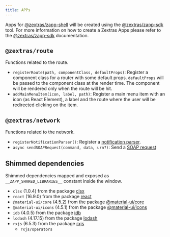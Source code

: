 ```yaml
---
title: APPs
---
```


Apps for [@zextras/zapp-shell][1] will be created using the [@zextras/zapp-sdk][2] tool.
For more information on how to create a Zextras Apps please refer to the [@zextras/zapp-sdk][2] documentation.

## `@zextras/route`
Functions related to the route.

- `registerRoute(path, componentClass, defaultProps)`: Register a component class for a router with some default props.
    `defaultProps` will be passed to the component class at the render time. The component will be rendered only when
    the route will be hit.
- `addMainMenuItem(icon, label, path)`: Register a main menu item with an icon (as React Element), a label and the route
    where the user will be redirected clicking on the item.

## `@zextras/network`
Functions related to the network.

- `registerNotificationParser()`: Register a [notification parser](dev/notifications/notifications_parsers).
- `async sendSOAPRequest(command, data, urn?)`: Send a [SOAP request](dev/network/soap)

## Shimmed dependencies
Shimmed dependencies mapped and exposed as `__ZAPP_SHARED_LIBRARIES__` constant inside the window.
- `clsx` (1.0.4) from the package [clsx](https://github.com/lukeed/clsx)
- `react` (16.9.0) from the package [react](https://github.com/facebook/react)
- `@material-ui/core` (4.5.2) from the package [@material-ui/core][3]
- `@material-ui/icons` (4.5.1) from the package [@material-ui/icons][3]
- `idb` (4.0.5) from the package [idb](https://github.com/jakearchibald/idb)
- `lodash` (4.17.15) from the package [lodash](https://github.com/lodash/lodash)
- `rxjs` (6.5.3) from the package [rxjs](https://github.com/reactivex/rxjs)
    - `rxjs/operators`

[1]: https://bitbucket.org/zextras/iris-shell
[2]: https://bitbucket.org/zextras/iris-cli
[3]: https://github.com/mui-org/material-ui
